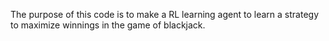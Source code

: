 The purpose of this code is to make a RL learning agent to learn a strategy to maximize winnings in the game of blackjack.
